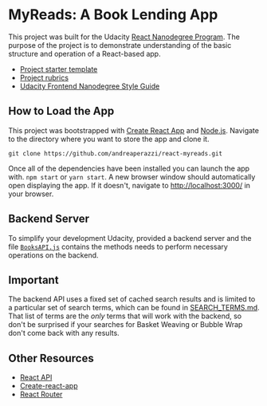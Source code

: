 # MyReads: A Book Lending App

This project was built for the Udacity [React Nanodegree Program](https://www.udacity.com/course/react-nanodegree--nd019). The purpose of the project is to demonstrate understanding of the basic structure and operation of a React-based app.

- [Project starter template](https://github.com/udacity/reactnd-project-myreads-starter)
- [Project rubrics](https://review.udacity.com/#!/rubrics/918/view)
- [Udacity Frontend Nanodegree Style Guide](http://udacity.github.io/frontend-nanodegree-styleguide/index.html)

## How to Load the App
This project was bootstrapped with [Create React App](https://github.com/facebookincubator/create-react-app) and [Node.js](https://nodejs.org/en/). Navigate to the directory where you want to store the app and clone it.

```
git clone https://github.com/andreaperazzi/react-myreads.git
```

Once all of the dependencies have been installed you can launch the app with. `npm start` or  `yarn start`. A new browser window should automatically open displaying the app. If it doesn't, navigate to [http://localhost:3000/](http://localhost:3000/) in your browser.


## Backend Server
To simplify your development Udacity, provided a backend server and the file [`BooksAPI.js`](src/BooksAPI.js) contains the methods needs to perform necessary operations on the backend.


## Important
The backend API uses a fixed set of cached search results and is limited to a particular set of search terms, which can be found in [SEARCH_TERMS.md](SEARCH_TERMS.md). That list of terms are the _only_ terms that will work with the backend, so don't be surprised if your searches for Basket Weaving or Bubble Wrap don't come back with any results.

## Other Resources

 - [React API](https://facebook.github.io/react/)
 - [Create-react-app](https://github.com/facebookincubator/create-react-app)
 - [React Router](https://github.com/ReactTraining/react-router)


